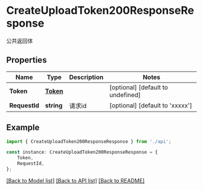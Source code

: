 # CreateUploadToken200ResponseResponse

公共返回体

## Properties

Name | Type | Description | Notes
------------ | ------------- | ------------- | -------------
**Token** | [**Token**](Token.md) |  | [optional] [default to undefined]
**RequestId** | **string** | 请求id | [optional] [default to 'xxxxx']

## Example

```typescript
import { CreateUploadToken200ResponseResponse } from './api';

const instance: CreateUploadToken200ResponseResponse = {
    Token,
    RequestId,
};
```

[[Back to Model list]](../README.md#documentation-for-models) [[Back to API list]](../README.md#documentation-for-api-endpoints) [[Back to README]](../README.md)
